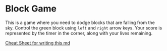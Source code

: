 # Block Game

This is a game where you need to dodge blocks that are falling from the sky. Control the green block using `left` and `right` arrow keys. 
Your score is represented by the timer in the corner, along with your lives remaining.

[Cheat Sheet for writing this md](https://www.markdownguide.org/cheat-sheet/)